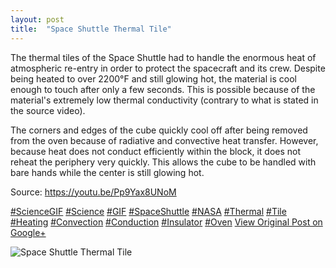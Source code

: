 ```yaml
---
layout: post
title:  "Space Shuttle Thermal Tile"
---
```


The thermal tiles of the Space Shuttle had to handle the enormous heat of atmospheric re-entry in order to protect the spacecraft and its crew. Despite being heated to over 2200°F and still glowing hot, the material is cool enough to touch after only a few seconds. This is possible because of the material's extremely low thermal conductivity (contrary to what is stated in the source video).  
  
The corners and edges of the cube quickly cool off after being removed from the oven because of radiative and convective heat transfer. However, because heat does not conduct efficiently within the block, it does not reheat the periphery very quickly. This allows the cube to be handled with bare hands while the center is still glowing hot.   
  
Source: <https://youtu.be/Pp9Yax8UNoM>  
  
[#ScienceGIF](https://plus.google.com/s/%23ScienceGIF/posts) [#Science](https://plus.google.com/s/%23Science/posts) [#GIF](https://plus.google.com/s/%23GIF/posts) [#SpaceShuttle](https://plus.google.com/s/%23SpaceShuttle/posts) [#NASA](https://plus.google.com/s/%23NASA/posts) [#Thermal](https://plus.google.com/s/%23Thermal/posts) [#Tile](https://plus.google.com/s/%23Tile/posts) [#Heating](https://plus.google.com/s/%23Heating/posts) [#Convection](https://plus.google.com/s/%23Convection/posts) [#Conduction](https://plus.google.com/s/%23Conduction/posts) [#Insulator](https://plus.google.com/s/%23Insulator/posts) [#Oven](https://plus.google.com/s/%23Oven/posts)
[View Original Post on Google+](https://plus.google.com/+ColinSullender/posts/grtSW6HXzMY)

![Space Shuttle Thermal Tile](https://i.imgur.com/JPsKOvW.gif)
